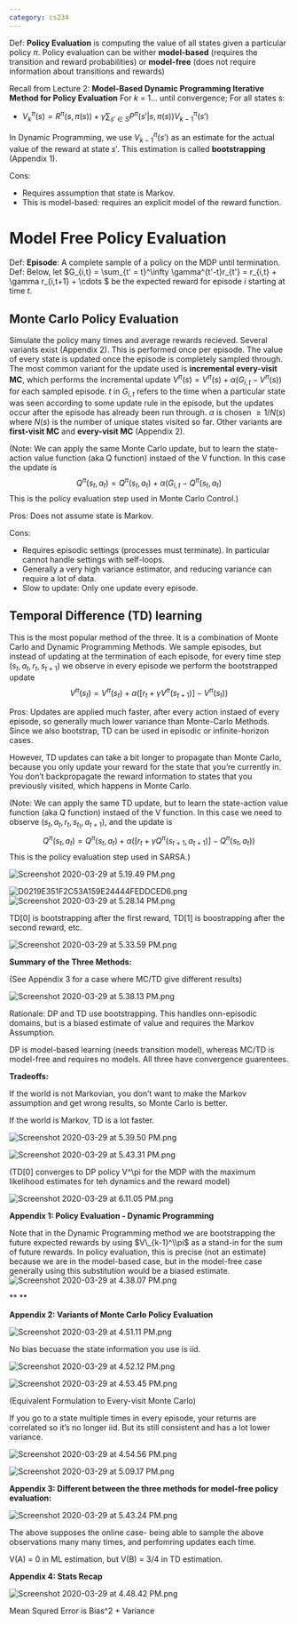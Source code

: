 ```yaml
---
category: cs234
---
```


Def: **Policy Evaluation** is computing the value of all states given a particular policy $\pi$. Policy evaluation can be wither **model-based** (requires the transition and reward probabilities) or **model-free** (does not require information about transitions and rewards) 

Recall from Lecture 2: **Model-Based Dynamic Programming Iterative Method for Policy Evaluation**
For $k$ = 1... until convergence; For all states s:
  - $V_k^\pi(s) = R^\pi(s,\pi(s)) + \gamma \sum_{s' \in S} P^\pi(s'|s, \pi(s))V^\pi_{k-1}(s')$

In Dynamic Programming, we use $V^\pi_{k-1}(s')$ as an estimate for the actual value of the reward at state $s'$. This estimation is called **bootstrapping** (Appendix 1).

Cons:
  - Requires assumption that state is Markov.
  - This is model-based: requires an explicit model of the reward function.

# Model Free Policy Evaluation
Def: **Episode**: A complete sample of a policy on the MDP until termination.
Def: Below, let $G_{i,t} = \sum_{t' = t}^\infty \gamma^{t'-t}r_{t'} = r_{i,t} + \gamma r_{i,t+1} + \cdots $ be the expected reward for episode $i$ starting at time $t$.

## Monte Carlo Policy Evaluation
Simulate the policy many times and average rewards recieved. Several variants exist (Appendix 2).
This is performed once per episode. The value of every state is updated once the episode is completely sampled through.
The most common variant for the update used is **incremental every-visit MC**, which performs the incremental update $V^\pi(s) = V^\pi(s) + \alpha (G_{i,t} - V^\pi(s))$ for each sampled episode. $t$ in $G_{i,t}$ refers to the time when a particular state was seen according to some update rule in the episode, but the updates occur after the episode has already been run through.
$\alpha$ is chosen $\ge 1/N(s)$ where $N(s)$ is the number of unique states visited so far. Other variants are **first-visit MC** and **every-visit MC** (Appendix 2).

(Note: We can apply the same Monte Carlo update, but to learn the state-action value function (aka Q function) instaed of the V function. In this case the update is
$$Q^\pi(s_t,a_t) = Q^\pi(s_t,a_t) + \alpha (G_{i,t} - Q^\pi(s_t,a_t)$$ This is the policy evaluation step used in Monte Carlo Control.)

Pros: Does not assume state is Markov.

Cons: 
  - Requires episodic settings (processes must terminate). In particular cannot handle settings with self-loops. 
  - Generally a very high variance estimator, and reducing variance can require a lot of data.
  - Slow to update: Only one update every episode.

## Temporal Difference (TD) learning
This is the most popular method of the three. It is a combination of Monte Carlo and Dynamic Programming Methods. We sample episodes, but instead of updating at the termination of each episode, for every time step $(s_t,a_t,r_t,s_{t+1})$ we observe in every episode we perform the bootstrapped update
$$V^\pi(s_t) = V^\pi(s_t) + \alpha ([r_t + \gamma V^\pi(s_{t+1})] - V^\pi(s_t))$$

Pros: Updates are applied much faster, after every action instaed of every episode, so generally much lower variance than Monte-Carlo Methods. Since we also bootstrap, TD can be used in episodic or infinite-horizon cases.

However, TD updates can take a bit longer to propagate than Monte Carlo, because you only update your reward for the state that you’re currently in. You don’t backpropagate the reward information to states that you previously visited, which happens in Monte Carlo.

(Note: We can apply the same TD update, but to learn the state-action value function (aka Q function) instaed of the V function. In this case we need to observe  $(s_t,a_t,r_t,s_{t_1}, a_{t+1})$, and the update is
$$Q^\pi(s_t,a_t) = Q^\pi(s_t,a_t) + \alpha ([r_t + \gamma Q^\pi(s_{t+1},a_{t+1})] - Q^\pi(s_t,a_t))$$ This is the policy evaluation step used in SARSA.)

![Screenshot 2020-03-29 at 5.19.49 PM.png](/assets/blog_resources/80F9C4ACDE25FE29A3002EB7052B2F77.png)

![D0219E351F2C53A159E24444FEDDCED6.png](/assets/blog_resources/ECC99F9E89FB51787A6F20D109EFD8D9.png)![Screenshot 2020-03-29 at 5.28.14 PM.png](/assets/blog_resources/CAD6F4593B3733569A98E5D818A1A751.png)

TD[0] is bootstrapping after the first reward, TD[1] is boostrapping after the second reward, etc.

![Screenshot 2020-03-29 at 5.33.59 PM.png](/assets/blog_resources/F960B6B2CDD767388AC20D2C268A6DC8.png)

**Summary of the Three Methods:**

(See Appendix 3 for a case where MC/TD give different results) 

![Screenshot 2020-03-29 at 5.38.13 PM.png](/assets/blog_resources/2C4647864B515C9D6FCC24EC4F98EAD6.png)

Rationale: DP and TD use bootstrapping. This handles onn-episodic domains, but is a biased estimate of value and requires the Markov Assumption. 

DP is model-based learning (needs transition model), whereas MC/TD is model-free and requires no models. All three have convergence guarentees.

**Tradeoffs:**

If the world is not Markovian, you don’t want to make the Markov assumption and get wrong results, so Monte Carlo is better. 

If the world is Markov, TD is a lot faster. 

![Screenshot 2020-03-29 at 5.39.50 PM.png](/assets/blog_resources/2B479980A4E3B8658397BC5CFFA39CF5.png)

![Screenshot 2020-03-29 at 5.43.31 PM.png](/assets/blog_resources/93A40A2A3E390F2E4BF994C249966D2F.png)

(TD[0] converges to DP policy V^\\pi for the MDP with the maximum likelihood estimates for teh dynamics and the reward model)

![Screenshot 2020-03-29 at 6.11.05 PM.png](/assets/blog_resources/2A407A2AA543263442C8782C0350D0C7.png)

**Appendix 1: Policy Evaluation - Dynamic Programming**

Note that in the Dynamic Programming method we are bootstrapping the future expected rewards by using $V\_{k-1}^\\pi$ as a stand-in for the sum of future rewards. In policy evaluation, this is precise (not an estimate) because we are in the model-based case, but in the model-free case generally using this substitution would be a biased estimate.![Screenshot 2020-03-29 at 4.38.07 PM.png](/assets/blog_resources/E7598067BAFF7E84BEC5102B948827CD.png)

**
**

**Appendix 2: Variants of Monte Carlo Policy Evaluation**

![Screenshot 2020-03-29 at 4.51.11 PM.png](/assets/blog_resources/22E6BAEF8FDBA9AB3C9FAF1288696870.png)

No bias becuase the state information you use is iid.

![Screenshot 2020-03-29 at 4.52.12 PM.png](/assets/blog_resources/12F03A01B6DBB3B019DB050DAE09142D.png)

![Screenshot 2020-03-29 at 4.53.45 PM.png](/assets/blog_resources/377F8360ED47B712B2FF11D37D3154B0.png)

(Equivalent Formulation to Every-visit Monte Carlo)

If you go to a state multiple times in every episode, your returns are correlated so it’s no longer iid. But its still consistent and has a lot lower variance.

![Screenshot 2020-03-29 at 4.54.56 PM.png](/assets/blog_resources/D937C8F9B57D21A2736AA670B8A3DCA4.png)

![Screenshot 2020-03-29 at 5.09.17 PM.png](/assets/blog_resources/230953C2490FB6C9098039108C7B0244.png)

**Appendix 3: Different between the three methods for model-free policy evaluation:**

![Screenshot 2020-03-29 at 5.43.24 PM.png](/assets/blog_resources/58955319D8391FAE1B1A0F0202D3B69C.png)

The above supposes the online case- being able to sample the above observations many many times, and perfomring updates each time.

V(A) = 0 in ML estimation, but V(B) = 3/4 in TD estimation.

**Appendix 4: Stats Recap**

![Screenshot 2020-03-29 at 4.48.42 PM.png](/assets/blog_resources/CEDDC70FE93EB63C43ADB260A7CD1038.png)

Mean Squred Error is Bias^2 + Variance